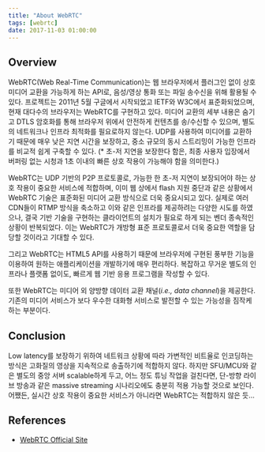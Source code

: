 ```yaml
---
title: "About WebRTC"
tags: [webrtc]
date: 2017-11-03 01:00:00
---
```


## Overview
WebRTC(Web Real-Time Communication)는 웹 브라우저에서 플러그인 없이 상호 미디어 교환을 가능하게 하는 API로, 음성/영상 통화 또는 파일 송수신을 위해 활용될 수 있다. 프로젝트는 2011년 5월 구글에서 시작되었고 IETF와 W3C에서 표준화되었으며, 현재 대다수의 브라우저는 WebRTC를 구현하고 있다. 미디어 교환의 세부 내용은 숨기고 DTLS 암호화를 통해 브라우저 위에서 안전하게 컨텐츠를 송/수신할 수 있으며, 별도의 네트워크나 인프라 최적화를 필요로하지 않는다. UDP를 사용하여 미디어를 교환하기 때문에 매우 낮은 지연 시간을 보장하고, 중소 규모의 동시 스트리밍이 가능한 인프라를 비교적 쉽게 구축할 수 있다.
(* 초-저 지연을 보장한다 함은, 최종 사용자 입장에서 버퍼링 없는 시청과 1초 이내의 빠른 상호 작용이 가능해야 함을 의미한다.)

WebRTC는 UDP 기반의 P2P 프로토콜로, 가능한 한 초-저 지연이 보장되어야 하는 상호 작용이 중요한 서비스에 적합하며, 이미 웹 상에서 flash 지원 중단과 같은 상황에서 WebRTC 기술은 표준화된 미디어 교환 방식으로 더욱 중요시되고 있다. 실제로 여러 CDN들이 RTMP 방식을 축소하고 이와 같은 인프라를 제공하려는 다양한 시도를 하였으나, 결국 기반 기술을 구현하는 클라이언트의 설치가 필요로 하게 되는 벤더 종속적인 상황이 반복되었다. 이는 WebRTC가 개방형 표준 프로토콜로서 더욱 중요한 역할을 담당할 것이라고 기대할 수 있다.

그리고 WebRTC는 HTML5 API를 사용하기 때문에 브라우저에 구현된 풍부한 기능을 이용하여 원하는 애플리케이션을 개발하기에 매우 편리하다. 복잡하고 무거운 별도의 인프라나 플랫폼 없이도, 빠르게 웹 기반 응용 프로그램을 작성할 수 있다. 

또한 WebRTC는 미디어 외 양방향 데이터 교환 채널(*i.e., data channel*)을 제공한다. 기존의 미디어 서비스가 보다 우수한 대화형 서비스로 발전할 수 있는 가능성을 짐작케하는 부분이다.


## Conclusion
Low latency를 보장하기 위하여 네트워크 상황에 따라 가변적인 비트율로 인코딩하는 방식은 고화질의 영상을 지속적으로 송출하기에 적합하지 않다. 하지만 SFU/MCU와 같은 별도의 중앙 서버 scalable하게 두고, 어느 정도 튜닝 작업을 걸친다면, 단-방향 라이브 방송과 같은 massive streaming 시나리오에도 충분히 적용 가능할 것으로 보인다.
어쨌든, 실시간 상호 작용이 중요한 서비스가 아니라면 WebRTC는 적합하지 않은 듯…


## References
- [WebRTC Official Site](https://webrtc.org/)